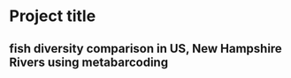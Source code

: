 # Project title 
## fish diversity comparison in US, New Hampshire Rivers using metabarcoding


#

## 

